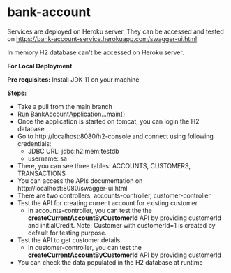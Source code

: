 # bank-account

Services are deployed on Heroku server. They can be accessed and tested on https://bank-account-service.herokuapp.com/swagger-ui.html

In memory H2 database can't be accessed on Heroku server.


**For Local Deployment**

**Pre requisites:**
Install JDK 11 on your machine

**Steps:**
- Take a pull from the main branch
- Run BankAccountApplication...main()
- Once the application is started on tomcat, you can login the H2 database
- Go to http://localhost:8080/h2-console and connect using following credentials:
  - JDBC URL: jdbc:h2:mem:testdb
  - username: sa
- There, you can see three tables: ACCOUNTS, CUSTOMERS, TRANSACTIONS
- You can access the APIs documentation on http://localhost:8080/swagger-ui.html
- There are two controllers: accounts-controller, customer-controller
- Test the API for creating current account for existing customer
  - In accounts-controller, you can test the the **createCurrentAccountByCustomerId** API by providing customerId and initialCredit. Note: Customer with customerId=1 is created by default for testing purpose.
- Test the API to get customer details
  - In customer-controller, you can test the **createCurrentAccountByCustomerId** API by providing customerId
- You can check the data populated in the H2 database at runtime
